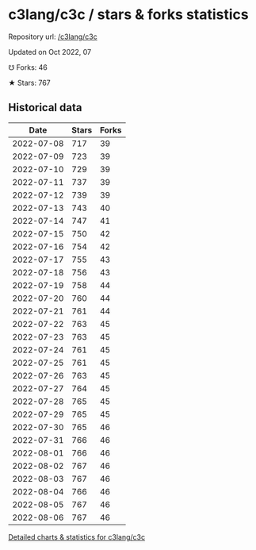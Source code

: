 # c3lang/c3c / stars & forks statistics

Repository url: [/c3lang/c3c](https://github.com/c3lang/c3c)

Updated on Oct 2022, 07

☋ Forks: 46

★ Stars: 767

## Historical data
| Date | Stars | Forks |
|------|-------|-------|
| 2022-07-08 | 717 | 39 | 
| 2022-07-09 | 723 | 39 | 
| 2022-07-10 | 729 | 39 | 
| 2022-07-11 | 737 | 39 | 
| 2022-07-12 | 739 | 39 | 
| 2022-07-13 | 743 | 40 | 
| 2022-07-14 | 747 | 41 | 
| 2022-07-15 | 750 | 42 | 
| 2022-07-16 | 754 | 42 | 
| 2022-07-17 | 755 | 43 | 
| 2022-07-18 | 756 | 43 | 
| 2022-07-19 | 758 | 44 | 
| 2022-07-20 | 760 | 44 | 
| 2022-07-21 | 761 | 44 | 
| 2022-07-22 | 763 | 45 | 
| 2022-07-23 | 763 | 45 | 
| 2022-07-24 | 761 | 45 | 
| 2022-07-25 | 761 | 45 | 
| 2022-07-26 | 763 | 45 | 
| 2022-07-27 | 764 | 45 | 
| 2022-07-28 | 765 | 45 | 
| 2022-07-29 | 765 | 45 | 
| 2022-07-30 | 765 | 46 | 
| 2022-07-31 | 766 | 46 | 
| 2022-08-01 | 766 | 46 | 
| 2022-08-02 | 767 | 46 | 
| 2022-08-03 | 767 | 46 | 
| 2022-08-04 | 766 | 46 | 
| 2022-08-05 | 767 | 46 | 
| 2022-08-06 | 767 | 46 | 


[Detailed charts & statistics for c3lang/c3c](https://reviewgithub.com/rep/c3lang/c3c)
